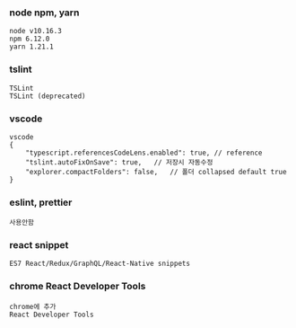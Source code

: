 ### node npm, yarn
```
node v10.16.3
npm 6.12.0
yarn 1.21.1
```

### tslint
```
TSLint
TSLint (deprecated)
```

### vscode
```
vscode
{
    "typescript.referencesCodeLens.enabled": true, // reference
    "tslint.autoFixOnSave": true,   // 저장시 자동수정
    "explorer.compactFolders": false,   // 폴더 collapsed default true
}
```

### eslint, prettier
```
사용안함
```

### react snippet
```
ES7 React/Redux/GraphQL/React-Native snippets
```

### chrome React Developer Tools
```
chrome에 추가
React Developer Tools
```